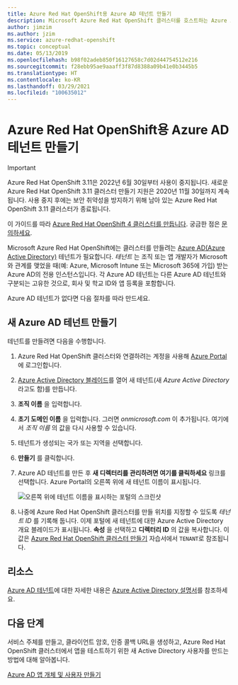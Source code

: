 ```yaml
---
title: Azure Red Hat OpenShift용 Azure AD 테넌트 만들기
description: Microsoft Azure Red Hat OpenShift 클러스터를 호스트하는 Azure AD(Azure Active Directory) 테넌트를 만드는 방법은 다음과 같습니다.
author: jimzim
ms.author: jzim
ms.service: azure-redhat-openshift
ms.topic: conceptual
ms.date: 05/13/2019
ms.openlocfilehash: b98f02adeb850f16127658c7d02d44754512e216
ms.sourcegitcommit: f28ebb95ae9aaaff3f87d8388a09b41e0b3445b5
ms.translationtype: HT
ms.contentlocale: ko-KR
ms.lasthandoff: 03/29/2021
ms.locfileid: "100635012"
---
```

# <a name="create-an-azure-ad-tenant-for-azure-red-hat-openshift"></a>Azure Red Hat OpenShift용 Azure AD 테넌트 만들기

> [!IMPORTANT]
> Azure Red Hat OpenShift 3.11은 2022년 6월 30일부터 사용이 중지됩니다. 새로운 Azure Red Hat OpenShift 3.11 클러스터 만들기 지원은 2020년 11월 30일까지 계속됩니다. 사용 중지 후에는 보안 취약성을 방지하기 위해 남아 있는 Azure Red Hat OpenShift 3.11 클러스터가 종료됩니다.
> 
> 이 가이드를 따라 [Azure Red Hat OpenShift 4 클러스터를 만듭니다](tutorial-create-cluster.md).
> 궁금한 점은 [문의하세요](mailto:arofeedback@microsoft.com).

Microsoft Azure Red Hat OpenShift에는 클러스터를 만들려는 [Azure AD(Azure Active Directory)](../active-directory/develop/quickstart-create-new-tenant.md) 테넌트가 필요합니다. *테넌트* 는 조직 또는 앱 개발자가 Microsoft와 관계를 맺었을 때(예: Azure, Microsoft Intune 또는 Microsoft 365에 가입) 받는 Azure AD의 전용 인스턴스입니다. 각 Azure AD 테넌트는 다른 Azure AD 테넌트와 구분되는 고유한 것으로, 회사 및 학교 ID와 앱 등록을 포함합니다.

Azure AD 테넌트가 없다면 다음 절차를 따라 만드세요.

## <a name="create-a-new-azure-ad-tenant"></a>새 Azure AD 테넌트 만들기

테넌트를 만들려면 다음을 수행합니다.

1. Azure Red Hat OpenShift 클러스터와 연결하려는 계정을 사용해 [Azure Portal](https://portal.azure.com/)에 로그인합니다.
2. [Azure Active Directory 블레이드](https://portal.azure.com/#create/Microsoft.AzureActiveDirectory)를 열어 새 테넌트(새 *Azure Active Directory* 라고도 함)를 만듭니다.
3. **조직 이름** 을 입력합니다.
4. **초기 도메인 이름** 을 입력합니다. 그러면 *onmicrosoft.com* 이 추가됩니다. 여기에서 *조직 이름* 의 값을 다시 사용할 수 있습니다.
5. 테넌트가 생성되는 국가 또는 지역을 선택합니다.
6. **만들기** 를 클릭합니다.
7. Azure AD 테넌트를 만든 후 **새 디렉터리를 관리하려면 여기를 클릭하세요** 링크를 선택합니다. Azure Portal의 오른쪽 위에 새 테넌트 이름이 표시됩니다.  

    ![오른쪽 위에 테넌트 이름을 표시하는 포털의 스크린샷][tenantcallout]  

8. 나중에 Azure Red Hat OpenShift 클러스터를 만들 위치를 지정할 수 있도록 *테넌트 ID* 를 기록해 둡니다. 이제 포털에 새 테넌트에 대한 Azure Active Directory 개요 블레이드가 표시됩니다. **속성** 을 선택하고 **디렉터리 ID** 의 값을 복사합니다. 이 값은 [Azure Red Hat OpenShift 클러스터 만들기](tutorial-create-cluster.md) 자습서에서 `TENANT`로 참조됩니다.

[tenantcallout]: ./media/howto-create-tenant/tenant-callout.png

## <a name="resources"></a>리소스

[Azure AD 테넌트](../active-directory/develop/quickstart-create-new-tenant.md)에 대한 자세한 내용은 [Azure Active Directory 설명서](../active-directory/index.yml)를 참조하세요.

## <a name="next-steps"></a>다음 단계

서비스 주체를 만들고, 클라이언트 암호, 인증 콜백 URL을 생성하고, Azure Red Hat OpenShift 클러스터에서 앱을 테스트하기 위한 새 Active Directory 사용자를 만드는 방법에 대해 알아봅니다.

[Azure AD 앱 개체 및 사용자 만들기](howto-aad-app-configuration.md)